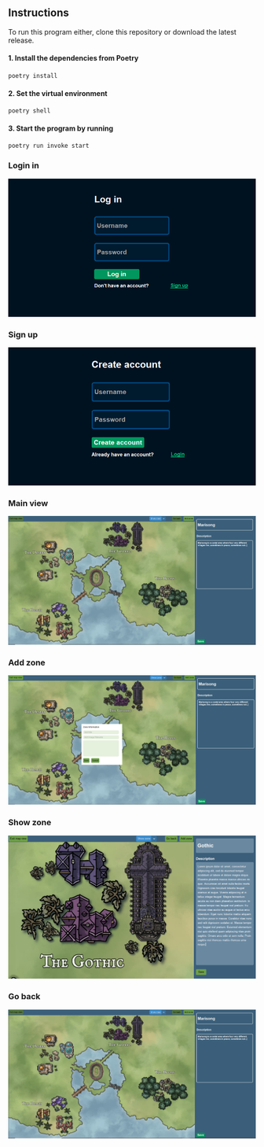 ## Instructions

To run this program either, clone this repository or download the latest release. 

#### 1. Install the dependencies from Poetry
```
poetry install
```

#### 2. Set the virtual environment
```
poetry shell
```

#### 3. Start the program by running 
```
poetry run invoke start
```

### Login in
![UI](pictures/login_frame.PNG)

### Sign up 
![UI](pictures/signup_frame.PNG)

### Main view 

![UI](pictures/main_view.PNG)

### Add zone 

![UI](pictures/add_zone.PNG)

### Show zone

![UI](pictures/show_zone.PNG)

### Go back

![UI](pictures/main_view.PNG)
